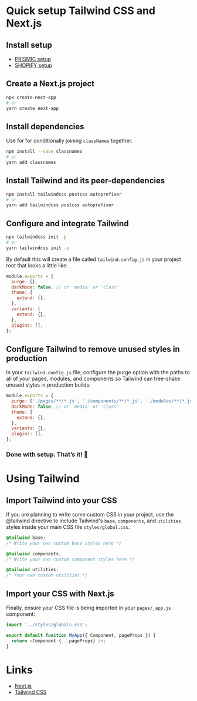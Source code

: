 # Quick setup Tailwind CSS and Next.js

## Install setup

* [PRISMIC setup](./PRISMIC.md)
* [SHOPIFY setup](./SHOPIFY.md)

## Create a Next.js project

```bash
npx create-next-app
# or
yarn create next-app
```

## Install dependencies

Use for for conditionally joining `classNames` together.

```bash
npm install --save classnames
# or
yarn add classnames
```

## Install Tailwind and its peer-dependencies

```bash
npm install tailwindcss postcss autoprefixer
# or
yarn add tailwindcss postcss autoprefixer
```

## Configure and integrate Tailwind

```bash
npx tailwindcss init -p
# or
yarn tailwindcss init -p
```

By default this will create a file called `tailwind.config.js` in your project root that looks a little like:

```js
module.exports = {
  purge: [],
  darkMode: false, // or 'media' or 'class'
  theme: {
    extend: {},
  },
  variants: {
    extend: {},
  },
  plugins: [],
};
```

## Configure Tailwind to remove unused styles in production

In your `tailwind.config.js` file, configure the purge option with the paths to all of your pages, modules, and components so Tailwind can tree-shake unused styles in production builds:

```js
module.exports = {
  purge: ['./pages/**/*.js', './components/**/*.js', './modules/**/*.js'],
  darkMode: false, // or 'media' or 'class'
  theme: {
    extend: {},
  },
  variants: {},
  plugins: [],
};
```

### Done with setup. That’s it! 🎉

# Using Tailwind

## Import Tailwind into your CSS

If you are planning to write some custom CSS in your project, use the @tailwind directive to include Tailwind's `base`, `components`, and `utilities` styles inside your main CSS file `styles/global.css`.

```css
@tailwind base;
/* Write your own custom base styles here */

@tailwind components;
/* Write your own custom component styles here */

@tailwind utilities;
/* Your own custom utilities */
```

## Import your CSS with Next.js

Finally, ensure your CSS file is being imported in your `pages/_app.js` component:

```js
import '../styles/globals.css';

export default function MyApp({ Component, pageProps }) {
  return <Component {...pageProps} />;
}
```

# Links

- [Next.js](https://github.com/zeit/next.js)
- [Tailwind CSS](https://tailwindcss.com/)
